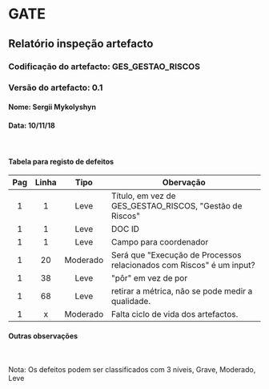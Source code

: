 # GATE
## Relatório inspeção artefacto
### Codificação do artefacto: GES_GESTAO_RISCOS
### Versão do artefacto: 0.1
#### Nome: Sergii Mykolyshyn	
#### Data: 10/11/18

</br>

#### Tabela para registo de defeitos
|Pag|Linha|Tipo|Obervação
|:---:|:---:|:---:|---
|1|1|Leve|Título, em vez de GES_GESTAO_RISCOS, "Gestão de Riscos"
|1|1|Leve|DOC ID
|1|1|Leve|Campo para coordenador
|1|20|Moderado|Será que "Execução de Processos relacionados com Riscos" é um input?
|1|38|Leve| "pôr" em vez de por
|1|68|Leve| retirar a métrica, não se pode medir a qualidade.
|1|x|Moderado| Falta ciclo de vida dos artefactos.

#### Outras observações

</br>

Nota: Os defeitos podem ser classificados com 3 níveis, Grave, Moderado, Leve